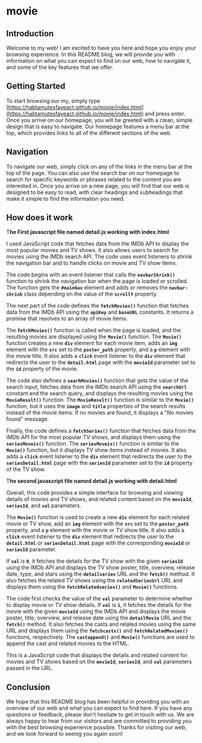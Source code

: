 # movie
## Introduction

Welcome to my web! I am excited to have you here and hope you enjoy your browsing experience. In this README blog, we will provide you with information on what you can expect to find on our web, how to navigate it, and some of the key features that we offer.

## **Getting Started**

To start browsing our my, simply type [https://habtamutesfayeact.github.io/movie/index.html](https://habtamutesfayeact.github.io/movie/index.html) and press enter. Once you arrive on our homepage, you will be greeted with a clean, simple design that is easy to navigate. Our homepage features a menu bar at the top, which provides links to all of the different sections of the web

## Navigation

To navigate our web, simply click on any of the links in the menu bar at the top of the page. You can also use the search bar on our homepage to search for specific keywords or phrases related to the content you are interested in. Once you arrive on a new page, you will find that our web is designed to be easy to read, with clear headings and subheadings that make it simple to find the information you need.

## How does it work

T**he First javascript file named detail.js working with index.html**

I used JavaScript code that fetches data from the IMDb API to display the most popular movies and TV shows. It also allows users to search for movies using the IMDb search API. The code uses event listeners to shrink the navigation bar and to handle clicks on movie and TV show items.

The code begins with an event listener that calls the **`navbarShrink()`** function to shrink the navigation bar when the page is loaded or scrolled. The function gets the **`#mainNav`**
 element and adds or removes the **`navbar-shrink`** class depending on the value of the **`scrollY`**
 property.

The next part of the code defines the **`fetchMovies()`** function that fetches data from the IMDb API using the **`apiKey`** and **`baseURL`** constants. It returns a promise that resolves to an array of movie items. 

The **`fetchMovies()`** function is called when the page is loaded, and the resulting movies are displayed using the **`Movie()`** function. The **`Movie()`** function creates a new **`div`** element for each movie item, adds an **`img`** element with the **`src`** set to the **`poster_path`** property, and a **`p`** element with the movie title. It also adds a **`click`** event listener to the **`div`** element that redirects the user to the **`detail.html`** page with the **`movieId`** parameter set to the **`id`** property of the movie.

The code also defines a **`searhMovies()`** function that gets the value of the search input, fetches data from the IMDb search API using the **`searchUrl`** constant and the search query, and displays the resulting movies using the **`MovieResult()`** function. The **`MovieResult()`** function is similar to the **`Movie()`** function, but it uses the **`image`** and **`title`** properties of the search results instead of the movie items. If no movies are found, it displays a "No movies found" message.

Finally, the code defines a **`fetchSeries()`** function that fetches data from the IMDb API for the most popular TV shows, and displays them using the **`seriesMoveis()`** function. The **`seriesMoveis()`** function is similar to the **`Movie()`** function, but it displays TV show items instead of movies. It also adds a **`click`** event listener to the **`div`** element that redirects the user to the **`seriesDetail.html`** page with the **`seriesId`** parameter set to the **`id`** property of the TV show.

T**he second javascript file named detail.js working with detail.html**

Overall, this code provides a simple interface for browsing and viewing details of movies and TV shows, and related content based on the **`movieId`**, **`seriesId`**, and **`val`** parameters.

The **`Movie()`** function is used to create a new **`div`** element for each related movie or TV show, add an **`img`** element with the **`src`** set to the **`poster_path`** property, and a **`p`** element with the movie or TV show title. It also adds a **`click`** event listener to the **`div`** element that redirects the user to the **`detail.html`** or **`seriesDetail.html`** page with the corresponding **`movieId`** or **`seriesId`** parameter.

If **`val`** is **`0`**, it fetches the details for the TV show with the given **`seriesId`** using the IMDb API and displays the TV show poster, title, overview, release date, type, and stars using the **`detailseries`** URL and the **`fetch()`** method. It also fetches the related TV shows using the **`relatedSeriesUrl`** URL and displays them using the **`fetchRelatedseries()`** and **`Movie()`** functions.

The code first checks the value of the **`val`** parameter to determine whether to display movie or TV show details. If **`val`** is **`1`**, it fetches the details for the movie with the given **`movieId`** using the IMDb API and displays the movie poster, title, overview, and release date using the **`detailMovie`** URL and the **`fetch()`** method. It also fetches the casts and related movies using the same URL and displays them using the **`fetchcasts()`** and **`fetchRelatedMovies()`** functions, respectively. The **`castappend()`** and **`Movie()`** functions are used to append the cast and related movies to the HTML.

This is a JavaScript code that displays the details and related content for movies and TV shows based on the **`movieId`**, **`seriesId`**, and **`val`** parameters passed in the URL.

## Conclusion

We hope that this README blog has been helpful in providing you with an overview of our web and what you can expect to find here. If you have any questions or feedback, please don't hesitate to get in touch with us. We are always happy to hear from our visitors and are committed to providing you with the best browsing experience possible. Thanks for visiting our web, and we look forward to seeing you again soon!
